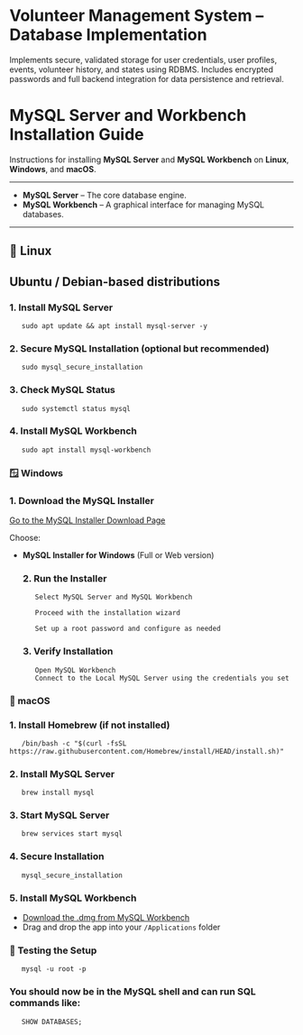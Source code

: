# Volunteer Management System – Database Implementation
Implements secure, validated storage for user credentials, user profiles, events, volunteer history, and states using RDBMS. Includes encrypted passwords and full backend integration for data persistence and retrieval.

# MySQL Server and Workbench Installation Guide

Instructions for installing **MySQL Server** and **MySQL Workbench** on **Linux**, **Windows**, and **macOS**.

---

- **MySQL Server** – The core database engine.
- **MySQL Workbench** – A graphical interface for managing MySQL databases.

---

## 🐧 Linux

##  Ubuntu / Debian-based distributions

### 1. Install MySQL Server
       sudo apt update && apt install mysql-server -y
### 2. Secure MySQL Installation (optional but recommended)
       sudo mysql_secure_installation
### 3. Check MySQL Status
       sudo systemctl status mysql
### 4. Install MySQL Workbench
       sudo apt install mysql-workbench
###  🪟 Windows
  ### 1. Download the MySQL Installer

[Go to the MySQL Installer Download Page](https://dev.mysql.com/downloads/installer/)

Choose:

- **MySQL Installer for Windows** (Full or Web version)

  ### 2. Run the Installer
         Select MySQL Server and MySQL Workbench

         Proceed with the installation wizard

         Set up a root password and configure as needed

  ### 3. Verify Installation
         Open MySQL Workbench
         Connect to the Local MySQL Server using the credentials you set

### 🍎 macOS
### 1. Install Homebrew (if not installed)

       /bin/bash -c "$(curl -fsSL https://raw.githubusercontent.com/Homebrew/install/HEAD/install.sh)"
### 2. Install MySQL Server

       brew install mysql
### 3. Start MySQL Server

       brew services start mysql
### 4. Secure Installation

       mysql_secure_installation
### 5. Install MySQL Workbench      

  - [Download the .dmg from MySQL Workbench](https://dev.mysql.com/downloads/workbench/)
  - Drag and drop the app into your `/Applications` folder


### 🧪 Testing the Setup

       mysql -u root -p
###  You should now be in the MySQL shell and can run SQL commands like:

       SHOW DATABASES;



